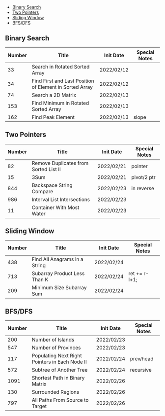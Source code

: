 - [Binary Search](#binary-search)
- [Two Pointers](#two-pointers)
- [Sliding Window](#sliding-window)
- [BFS/DFS](#bfsdfs)


## Binary Search
<!-- - If the midpoint is included for both ends, that is `start = mid` and `end = mid`, end - start will be **1 or 0** in the end.
- If the midpoint is included for one end, e.g. `start = mid`,or `end = mid`, end - start will be **0** in the end.
- If the midpoint is excluded for both ends, that is `start = mid + 1` and `end = mid - 1`, end - start will be **-1** in the end. -->
| Number | Title                                                   | Init Date | Special Notes |
|--------|---------------------------------------------------------|-----------|---------------|
| 33     | Search in Rotated Sorted Array                          | 2022/02/12|               |
| 34     | Find First and Last Position of Element in Sorted Array | 2022/02/12|               |
| 74     | Search a 2D Matrix                                      | 2022/02/13|               |
| 153    | Find Minimum in Rotated Sorted Array                    | 2022/02/13|               |
| 162    | Find Peak Element                                       | 2022/02/13| slope         |


## Two Pointers
| Number | Title                                                   | Init Date | Special Notes |
|--------|---------------------------------------------------------|-----------|---------------|
| 82     | Remove Duplicates from Sorted List II                   | 2022/02/21| pointer       |
| 15     | 3Sum                                                    | 2022/02/21| pivot/2 ptr   |
| 844    | Backspace String Compare                                | 2022/02/23| in reverse    |
| 986    | Interval List Intersections                             | 2022/02/23|               |
| 11     | Container With Most Water                               | 2022/02/23|               |


## Sliding Window
| Number | Title                                                   | Init Date | Special Notes |
|--------|---------------------------------------------------------|-----------|---------------|
| 438    | Find All Anagrams in a String                           | 2022/02/24|               |
| 713    | Subarray Product Less Than K                            | 2022/02/24| ret += r-l+1; |
| 209    | Minimum Size Subarray Sum                               | 2022/02/24|               |


## BFS/DFS
<!-- - BFS: visited/isconnected/queue
- DFS: visited/isConnected/recursive -->
| Number | Title                                                   | Init Date | Special Notes |
|--------|---------------------------------------------------------|-----------|---------------|
| 200    | Number of Islands                                       | 2022/02/23|               |
| 547    | Number of Provinces                                     | 2022/02/23|               |
| 117    | Populating Next Right Pointers in Each Node II          | 2022/02/24| prev/head     |
| 572    | Subtree of Another Tree                                 | 2022/02/24| recursive     |
| 1091   | Shortest Path in Binary Matrix                          | 2022/02/26|               |
| 130    | Surrounded Regions                                      | 2022/02/26|               |
| 797    | All Paths From Source to Target                         | 2022/02/26|               |


<!-- Array 1044
String 509
Hash Table 360
Dynamic Programming 354
Math 344
Depth-First Search 238
Sorting 233
Greedy 224
Database 193
Breadth-First Search 193
Tree 184
Binary Search 169
Matrix 158
Binary Tree 155
Two Pointers 143
Bit Manipulation 126
Stack 119
Design 105
Heap (Priority Queue) 102
Backtracking 90
Graph 89
Simulation 84
Prefix Sum 75
Sliding Window 69
Counting 66
Linked List 65
Union Find 59
Recursion 42
Monotonic Stack 40
Binary Search Tree 40
Ordered Set 39
Trie 39
Divide and Conquer 37
Bitmask 32
Queue 31
Enumeration 28
Geometry 28
Memoization 28
Game Theory 24
Segment Tree 22
Topological Sort 22
Hash Function 21 -->